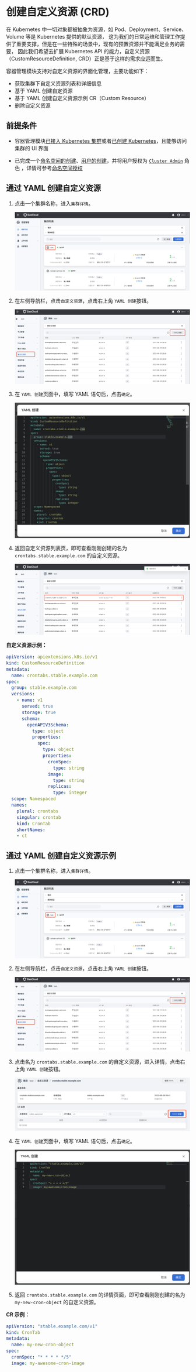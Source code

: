 # 创建自定义资源 (CRD)

在 Kubernetes 中一切对象都被抽象为资源，如 Pod、Deployment、Service、Volume 等是 Kubernetes 提供的默认资源，
这为我们的日常运维和管理工作提供了重要支撑，但是在一些特殊的场景中，现有的预置资源并不能满足业务的需要，
因此我们希望去扩展 Kubernetes API 的能力，自定义资源（CustomResourceDefinition, CRD）正是基于这样的需求应运而生。

容器管理模块支持对自定义资源的界面化管理，主要功能如下：

- 获取集群下自定义资源列表和详细信息
- 基于 YAML 创建自定资源
- 基于 YAML 创建自定义资源示例 CR（Custom Resource）
- 删除自定义资源

## 前提条件

- 容器管理模块[已接入 Kubernetes 集群](../Clusters/JoinACluster.md)或者[已创建 Kubernetes](../Clusters/CreateCluster.md)，且能够访问集群的 UI 界面

- 已完成一个[命名空间的创建](../Namespaces/createns.md)、[用户的创建](../.../../../../ghippo/04UserGuide/01UserandAccess/User.md)，并将用户授权为 [`Cluster Admin`](../Permissions/PermissionBrief.md#cluster-admin) 角色 ，详情可参考[命名空间授权](../Permissions/Cluster-NSAuth.md)

## 通过 YAML 创建自定义资源

1. 点击一个集群名称，进入`集群详情`。

    ![集群详情](../../images/crd01.png)

2. 在左侧导航栏，点击`自定义资源`，点击右上角 `YAML 创建`按钮。

    ![点击创建按钮](../../images/crd02.png)

3. 在 `YAML 创建`页面中，填写 YAML 语句后，点击`确定`。

    ![填写 yaml](../../images/crd03.png)

4. 返回自定义资源列表页，即可查看刚刚创建的名为 `crontabs.stable.example.com` 的自定义资源。

    ![查看](../../images/crd04.png)

**自定义资源示例：**

```yaml title="CRD example"
apiVersion: apiextensions.k8s.io/v1
kind: CustomResourceDefinition
metadata:
  name: crontabs.stable.example.com
spec:
  group: stable.example.com
  versions:
    - name: v1
      served: true
      storage: true
      schema:
        openAPIV3Schema:
          type: object
          properties:
            spec:
              type: object
              properties:
                cronSpec:
                  type: string
                image:
                  type: string
                replicas:
                  type: integer
  scope: Namespaced
  names:
    plural: crontabs
    singular: crontab
    kind: CronTab
    shortNames:
    - ct
```

## 通过 YAML 创建自定义资源示例

1. 点击一个集群名称，进入`集群详情`。

    ![集群详情](../../images/crd01.png)

2. 在左侧导航栏，点击`自定义资源`，点击右上角 `YAML 创建`按钮。

    ![点击创建按钮](../../images/crd02.png)

3. 点击名为 `crontabs.stable.example.com` 的自定义资源，进入详情，点击右上角 `YAML 创建`按钮。

    ![点击创建按钮](../../images/crd05.png)

4. 在 `YAML 创建`页面中，填写 YAML 语句后，点击`确定`。

    ![填写 yaml](../../images/crd06.png)

5. 返回 `crontabs.stable.example.com` 的详情页面，即可查看刚刚创建的名为 `my-new-cron-object` 的自定义资源。

**CR 示例：**

```yaml title="CR example"
apiVersion: "stable.example.com/v1"
kind: CronTab
metadata:
  name: my-new-cron-object
spec:
  cronSpec: "* * * * */5"
  image: my-awesome-cron-image
```
